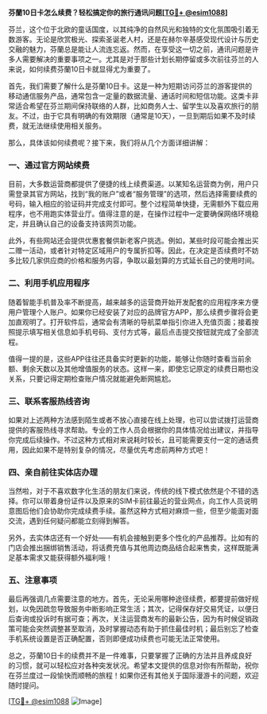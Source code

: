 **芬蘭10日卡怎么续费？轻松搞定你的旅行通讯问题[[TG💪+ @esim1088](https://t.me/s/esim1088)]**

芬兰，这个位于北欧的童话国度，以其纯净的自然风光和独特的文化氛围吸引着无数游客。无论是欣赏极光、探索圣诞老人村，还是在赫尔辛基感受现代设计与历史交融的魅力，芬蘭总是能让人流连忘返。然而，在享受这一切之前，通讯问题是许多人需要解决的重要事项之一。尤其是对于那些计划长期停留或多次前往芬兰的人来说，如何续费芬蘭10日卡就显得尤为重要了。

首先，我们需要了解什么是芬蘭10日卡。这是一种为短期访问芬兰的游客提供的移动通信服务产品，通常包含一定量的数据流量、通话时间和短信功能。这类卡非常适合希望在芬兰期间保持联络的人群，比如商务人士、留学生以及喜欢旅行的朋友。不过，由于它具有明确的有效期限（通常是10天），一旦到期后如果不及时续费，就无法继续使用相关服务。

那么，具体该如何续费呢？接下来，我们将从几个方面详细讲解：

### 一、通过官方网站续费

目前，大多数运营商都提供了便捷的线上续费渠道。以某知名运营商为例，用户只需登录其官方网站，找到“我的账户”或者“服务管理”的选项，然后选择需要续费的号码，输入相应的验证码并完成支付即可。整个过程简单快捷，无需额外下载应用程序，也不用跑实体营业厅。值得注意的是，在操作过程中一定要确保网络环境稳定，并且确认自己的设备支持该网页功能。

此外，有些网站还会提供优惠套餐供新老客户挑选。例如，某些时段可能会推出买二赠一活动，或者针对特定区域用户的专属折扣等。因此，在决定是否续费时不妨多比较几家供应商的价格和服务内容，争取以最划算的方式延长自己的使用时间。

### 二、利用手机应用程序

随着智能手机普及率不断提高，越来越多的运营商开始开发配套的应用程序来方便用户管理个人账户。如果你已经安装了对应的品牌官方APP，那么续费步骤将会更加直观明了。打开软件后，通常会有清晰的导航菜单指引你进入充值页面；接着按照提示填写相关信息如手机号码、支付方式等，最后点击提交按钮就完成了全部流程。

值得一提的是，这些APP往往还具备实时更新的功能，能够让你随时查看当前余额、剩余天数以及其他增值服务的状态。这样一来，即使忘记原定的续费日期也没关系，只要记得定期检查账户情况就能避免断网尴尬。

### 三、联系客服热线咨询

如果对上述两种方法感到陌生或者不放心直接在线上处理，也可以尝试拨打运营商提供的客服热线寻求帮助。专业的工作人员会根据你的具体情况给出建议，并指导你完成后续操作。不过这种方式相对来说耗时较长，且可能需要支付一定的通话费用，因此如果不是特别复杂的情况，尽量优先考虑前两种方式吧！

### 四、亲自前往实体店办理

当然啦，对于不喜欢数字化生活的朋友们来说，传统的线下模式依然是个不错的选择。你可以带着身份证件以及原来的SIM卡前往最近的营业网点，向工作人员说明意图后他们会协助你完成续费手续。虽然这种方式相对麻烦一些，但至少能面对面交流，遇到任何疑问都能立刻得到解答。

另外，去实体店还有一个好处——有机会接触到更多个性化的产品推荐。比如有的门店会推出捆绑销售活动，将话费充值与其他周边商品结合起来售卖，这样既能满足基本需求又能获得额外福利哦！

### 五、注意事项

最后再强调几点需要注意的地方。首先，无论采用哪种途径续费，都要提前做好规划，以免因疏忽导致服务中断影响正常生活；其次，记得保存好交易凭证，以便日后查询或投诉时有据可查；再次，关注运营商发布的最新公告，因为有时候促销政策可能会突然调整甚至取消，及时掌握动态有助于抓住最佳时机；最后别忘了检查手机系统设置是否正确配置，否则即便成功续费也可能无法正常使用。

总之，芬蘭10日卡的续费并不是一件难事，只要掌握了正确的方法并且养成良好的习惯，就可以轻松应对各种突发状况。希望本文提供的信息对你有所帮助，祝你在芬兰度过一段愉快而顺畅的旅程！如果你还有其他关于国际漫游卡的问题，欢迎随时提问。

[[TG💪+ @esim1088](https://t.me/s/esim1088) ![Image](https://i.postimg.cc/4NQfJmqS/Snipaste-2025-05-13-00-14-12.png)]